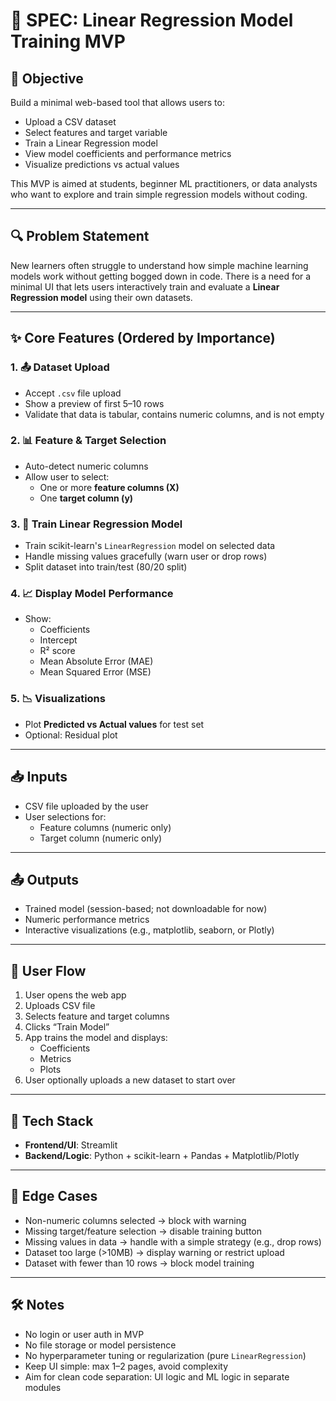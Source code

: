 # 📘 SPEC: Linear Regression Model Training MVP

## 🎯 Objective

Build a minimal web-based tool that allows users to:
- Upload a CSV dataset
- Select features and target variable
- Train a Linear Regression model
- View model coefficients and performance metrics
- Visualize predictions vs actual values

This MVP is aimed at students, beginner ML practitioners, or data analysts who want to explore and train simple regression models without coding.

---

## 🔍 Problem Statement

New learners often struggle to understand how simple machine learning models work without getting bogged down in code. There is a need for a minimal UI that lets users interactively train and evaluate a **Linear Regression model** using their own datasets.

---

## ✨ Core Features (Ordered by Importance)

### 1. 📤 Dataset Upload
- Accept `.csv` file upload
- Show a preview of first 5–10 rows
- Validate that data is tabular, contains numeric columns, and is not empty

### 2. 📊 Feature & Target Selection
- Auto-detect numeric columns
- Allow user to select:
  - One or more **feature columns (X)**
  - One **target column (y)**

### 3. 🤖 Train Linear Regression Model
- Train scikit-learn's `LinearRegression` model on selected data
- Handle missing values gracefully (warn user or drop rows)
- Split dataset into train/test (80/20 split)

### 4. 📈 Display Model Performance
- Show:
  - Coefficients
  - Intercept
  - R² score
  - Mean Absolute Error (MAE)
  - Mean Squared Error (MSE)

### 5. 📉 Visualizations
- Plot **Predicted vs Actual values** for test set
- Optional: Residual plot

---

## 📥 Inputs

- CSV file uploaded by the user
- User selections for:
  - Feature columns (numeric only)
  - Target column (numeric only)

---

## 📤 Outputs

- Trained model (session-based; not downloadable for now)
- Numeric performance metrics
- Interactive visualizations (e.g., matplotlib, seaborn, or Plotly)

---

## 🔁 User Flow

1. User opens the web app
2. Uploads CSV file
3. Selects feature and target columns
4. Clicks “Train Model”
5. App trains the model and displays:
   - Coefficients
   - Metrics
   - Plots
6. User optionally uploads a new dataset to start over

---

## 🧱 Tech Stack

- **Frontend/UI**: Streamlit 
- **Backend/Logic**: Python + scikit-learn + Pandas + Matplotlib/Plotly

---

## 🧠 Edge Cases

- Non-numeric columns selected → block with warning
- Missing target/feature selection → disable training button
- Missing values in data → handle with a simple strategy (e.g., drop rows)
- Dataset too large (>10MB) → display warning or restrict upload
- Dataset with fewer than 10 rows → block model training

---

## 🛠️ Notes

- No login or user auth in MVP
- No file storage or model persistence
- No hyperparameter tuning or regularization (pure `LinearRegression`)
- Keep UI simple: max 1–2 pages, avoid complexity
- Aim for clean code separation: UI logic and ML logic in separate modules

